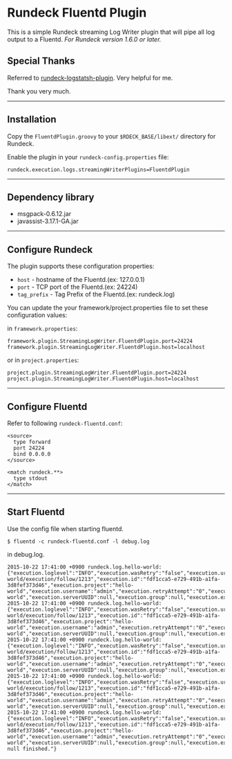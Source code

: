 # Rundeck Fluentd Plugin

This is a simple Rundeck streaming Log Writer plugin that will pipe all log output to a Fluentd. *For Rundeck version 1.6.0 or later.*

## Special Thanks

Referred to [rundeck-logstatsh-plugin](https://github.com/rundeck-plugins/rundeck-logstash-plugin).
Very helpful for me.

Thank you very much.

***

## Installation

Copy the `FluentdPlugin.groovy` to your `$RDECK_BASE/libext/` directory for Rundeck.

Enable the plugin in your `rundeck-config.properties` file:

```
rundeck.execution.logs.streamingWriterPlugins=FluentdPlugin
```

***

## Dependency library

- msgpack-0.6.12.jar
- javassist-3.17.1-GA.jar

***

## Configure Rundeck

The plugin supports these configuration properties:

- `host` - hostname of the Fluentd.(ex: 127.0.0.1)
- `port` - TCP port of the Fluentd.(ex: 24224)
- `tag_prefix` - Tag Prefix of the Fluentd.(ex: rundeck.log)

You can update the your framework/project.properties file to set these configuration values:

in `framework.properties`:

```
framework.plugin.StreamingLogWriter.FluentdPlugin.port=24224
framework.plugin.StreamingLogWriter.FluentdPlugin.host=localhost
```

or in `project.properties`:

```
project.plugin.StreamingLogWriter.FluentdPlugin.port=24224
project.plugin.StreamingLogWriter.FluentdPlugin.host=localhost
```

***

## Configure Fluentd

Refer to following `rundeck-fluentd.conf`:

```
<source>
  type forward
  port 24224
  bind 0.0.0.0
</source>

<match rundeck.**>
  type stdout
</match>
```

***

## Start Fluentd

Use the config file when starting fluentd.

```
$ fluentd -c rundeck-fluentd.conf -l debug.log
```

in debug.log.

```
2015-10-22 17:41:00 +0900 rundeck.log.hello-world: {"execution.loglevel":"INFO","execution.wasRetry":"false","execution.url":"http://xxx.xxx.xxx.xxx:4440/project/hello-world/execution/follow/1213","execution.id":"fdf1cca5-e729-491b-a1fa-3d8fef373d46","execution.project":"hello-world","execution.username":"admin","execution.retryAttempt":"0","execution.user.name":"admin","execution.name":"hello-world","execution.serverUUID":null,"execution.group":null,"execution.execid":"1213","execution.serverUrl":"http://xxx.xxx.xxx.xxx:4440/","event.stepctx":"1","event.step":"1","line":1,"datetime":1445503260180,"loglevel":"NORMAL","message":null,"eventType":"stepbegin"}
2015-10-22 17:41:00 +0900 rundeck.log.hello-world: {"execution.loglevel":"INFO","execution.wasRetry":"false","execution.url":"http://xxx.xxx.xxx.xxx:4440/project/hello-world/execution/follow/1213","execution.id":"fdf1cca5-e729-491b-a1fa-3d8fef373d46","execution.project":"hello-world","execution.username":"admin","execution.retryAttempt":"0","execution.user.name":"admin","execution.name":"hello-world","execution.serverUUID":null,"execution.group":null,"execution.execid":"1213","execution.serverUrl":"http://xxx.xxx.xxx.xxx:4440/","event.node":"localhost","event.stepctx":"1","event.user":"rundeck","event.step":"1","line":2,"datetime":1445503260181,"loglevel":"NORMAL","message":null,"eventType":"nodebegin"}
2015-10-22 17:41:00 +0900 rundeck.log.hello-world: {"execution.loglevel":"INFO","execution.wasRetry":"false","execution.url":"http://xxx.xxx.xxx.xxx:4440/project/hello-world/execution/follow/1213","execution.id":"fdf1cca5-e729-491b-a1fa-3d8fef373d46","execution.project":"hello-world","execution.username":"admin","execution.retryAttempt":"0","execution.user.name":"admin","execution.name":"hello-world","execution.serverUUID":null,"execution.group":null,"execution.execid":"1213","execution.serverUrl":"http://xxx.xxx.xxx.xxx:4440/","event.node":"localhost","event.stepctx":"1","event.user":"rundeck","event.step":"1","line":3,"datetime":1445503260599,"loglevel":"NORMAL","message":null,"eventType":"nodeend"}
2015-10-22 17:41:00 +0900 rundeck.log.hello-world: {"execution.loglevel":"INFO","execution.wasRetry":"false","execution.url":"http://xxx.xxx.xxx.xxx:4440/project/hello-world/execution/follow/1213","execution.id":"fdf1cca5-e729-491b-a1fa-3d8fef373d46","execution.project":"hello-world","execution.username":"admin","execution.retryAttempt":"0","execution.user.name":"admin","execution.name":"hello-world","execution.serverUUID":null,"execution.group":null,"execution.execid":"1213","execution.serverUrl":"http://xxx.xxx.xxx.xxx:4440/","event.stepctx":"1","event.step":"1","line":4,"datetime":1445503260600,"loglevel":"NORMAL","message":null,"eventType":"stepend"}
2015-10-22 17:41:00 +0900 rundeck.log.hello-world: {"execution.loglevel":"INFO","execution.wasRetry":"false","execution.url":"http://xxx.xxx.xxx.xxx:4440/project/hello-world/execution/follow/1213","execution.id":"fdf1cca5-e729-491b-a1fa-3d8fef373d46","execution.project":"hello-world","execution.username":"admin","execution.retryAttempt":"0","execution.user.name":"admin","execution.name":"hello-world","execution.serverUUID":null,"execution.group":null,"execution.execid":"1213","execution.serverUrl":"http://xxx.xxx.xxx.xxx:4440/","ending":true,"totallines":4,"message":"Execution null finished."}
```
